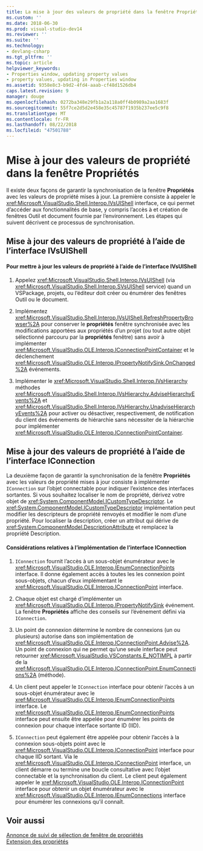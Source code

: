 ```yaml
---
title: La mise à jour des valeurs de propriété dans la fenêtre Propriétés | Microsoft Docs
ms.custom: ''
ms.date: 2018-06-30
ms.prod: visual-studio-dev14
ms.reviewer: ''
ms.suite: ''
ms.technology:
- devlang-csharp
ms.tgt_pltfrm: ''
ms.topic: article
helpviewer_keywords:
- Properties window, updating property values
- property values, updating in Properties window
ms.assetid: 9358e8c3-b9d2-4fd4-aaab-cf48d1526db4
caps.latest.revision: 9
manager: douge
ms.openlocfilehash: 0272ba348e29fb1a2a118a0ff4b0989a2aa1683f
ms.sourcegitcommit: 55f7ce2d5d2e458e35c45787f1935b237ee5c9f8
ms.translationtype: MT
ms.contentlocale: fr-FR
ms.lasthandoff: 08/22/2018
ms.locfileid: "47501788"
---
```

# <a name="updating-property-values-in-the-properties-window"></a>Mise à jour des valeurs de propriété dans la fenêtre Propriétés
Il existe deux façons de garantir la synchronisation de la fenêtre **Propriétés** avec les valeurs de propriété mises à jour. La première consiste à appeler le <xref:Microsoft.VisualStudio.Shell.Interop.IVsUIShell> interface, ce qui permet d’accéder aux fonctionnalités de base, y compris l’accès à et création de fenêtres Outil et document fournie par l’environnement. Les étapes qui suivent décrivent ce processus de synchronisation.  
  
## <a name="updating-property-values-using-ivsuishell"></a>Mise à jour des valeurs de propriété à l’aide de l’interface IVsUIShell  
  
#### <a name="to-update-property-values-using-the-ivsuishell-interface"></a>Pour mettre à jour les valeurs de propriété à l’aide de l’interface IVsUIShell  
  
1.  Appelez <xref:Microsoft.VisualStudio.Shell.Interop.IVsUIShell> (via <xref:Microsoft.VisualStudio.Shell.Interop.SVsUIShell> service) quand un VSPackage, projets, ou l’éditeur doit créer ou énumérer des fenêtres Outil ou le document.  
  
2.  Implémentez <xref:Microsoft.VisualStudio.Shell.Interop.IVsUIShell.RefreshPropertyBrowser%2A> pour conserver le **propriétés** fenêtre synchronisée avec les modifications apportées aux propriétés d’un projet (ou tout autre objet sélectionné parcouru par la **propriétés** fenêtre) sans avoir à implémenter <xref:Microsoft.VisualStudio.OLE.Interop.IConnectionPointContainer> et le déclenchement <xref:Microsoft.VisualStudio.OLE.Interop.IPropertyNotifySink.OnChanged%2A> événements.  
  
3.  Implémenter le <xref:Microsoft.VisualStudio.Shell.Interop.IVsHierarchy> méthodes <xref:Microsoft.VisualStudio.Shell.Interop.IVsHierarchy.AdviseHierarchyEvents%2A> et <xref:Microsoft.VisualStudio.Shell.Interop.IVsHierarchy.UnadviseHierarchyEvents%2A> pour activer ou désactiver, respectivement, de notification du client des événements de hiérarchie sans nécessiter de la hiérarchie pour implémenter <xref:Microsoft.VisualStudio.OLE.Interop.IConnectionPointContainer>.  
  
## <a name="updating-property-values-using-iconnection"></a>Mise à jour des valeurs de propriété à l’aide de l’interface IConnection  
 La deuxième façon de garantir la synchronisation de la fenêtre **Propriétés** avec les valeurs de propriété mises à jour consiste à implémenter `IConnection` sur l’objet connectable pour indiquer l’existence des interfaces sortantes. Si vous souhaitez localiser le nom de propriété, dérivez votre objet de <xref:System.ComponentModel.ICustomTypeDescriptor>. Le <xref:System.ComponentModel.ICustomTypeDescriptor> implémentation peut modifier les descripteurs de propriété renvoyés et modifier le nom d’une propriété. Pour localiser la description, créer un attribut qui dérive de <xref:System.ComponentModel.DescriptionAttribute> et remplacez la propriété Description.  
  
#### <a name="considerations-in-implementing-the-iconnection-interface"></a>Considérations relatives à l’implémentation de l’interface IConnection  
  
1.  `IConnection` fournit l’accès à un sous-objet énumérateur avec le <xref:Microsoft.VisualStudio.OLE.Interop.IEnumConnectionPoints> interface. Il donne également accès à toutes les les connexion point sous-objets, chacun d’eux implémentant le <xref:Microsoft.VisualStudio.OLE.Interop.IConnectionPoint> interface.  
  
2.  Chaque objet est chargé d’implémenter un <xref:Microsoft.VisualStudio.OLE.Interop.IPropertyNotifySink> événement. La fenêtre **Propriétés** affiche des conseils sur l’événement défini via `IConnection`.  
  
3.  Un point de connexion détermine le nombre de connexions (un ou plusieurs) autorise dans son implémentation de <xref:Microsoft.VisualStudio.OLE.Interop.IConnectionPoint.Advise%2A>. Un point de connexion qui ne permet qu’une seule interface peut retourner <xref:Microsoft.VisualStudio.VSConstants.E_NOTIMPL> à partir de la <xref:Microsoft.VisualStudio.OLE.Interop.IConnectionPoint.EnumConnections%2A> (méthode).  
  
4.  Un client peut appeler le `IConnection` interface pour obtenir l’accès à un sous-objet énumérateur avec le <xref:Microsoft.VisualStudio.OLE.Interop.IEnumConnectionPoints> interface. Le <xref:Microsoft.VisualStudio.OLE.Interop.IEnumConnectionPoints> interface peut ensuite être appelée pour énumérer les points de connexion pour chaque interface sortante ID (IID).  
  
5.  `IConnection` peut également être appelée pour obtenir l’accès à la connexion sous-objets point avec le <xref:Microsoft.VisualStudio.OLE.Interop.IConnectionPoint> interface pour chaque IID sortant. Via le <xref:Microsoft.VisualStudio.OLE.Interop.IConnectionPoint> interface, un client démarre ou termine une boucle consultative avec l’objet connectable et la synchronisation du client. Le client peut également appeler le <xref:Microsoft.VisualStudio.OLE.Interop.IConnectionPoint> interface pour obtenir un objet énumérateur avec le <xref:Microsoft.VisualStudio.OLE.Interop.IEnumConnections> interface pour énumérer les connexions qu’il connaît.  
  
## <a name="see-also"></a>Voir aussi  
 [Annonce de suivi de sélection de fenêtre de propriétés](../misc/announcing-property-window-selection-tracking.md)   
 [Extension des propriétés](../extensibility/internals/extending-properties.md)